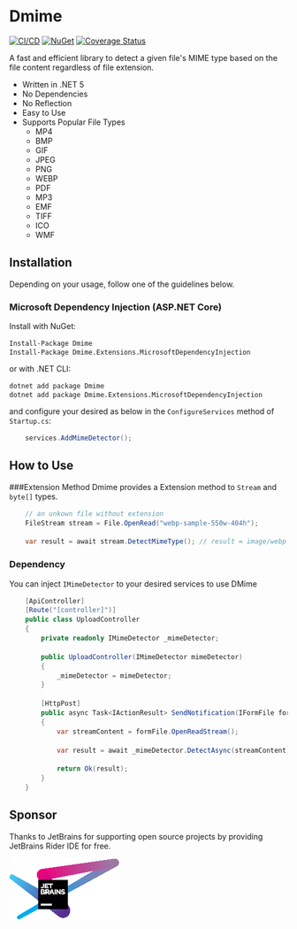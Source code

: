 # Dmime
[![CI/CD](https://github.com/litenova/DMime/actions/workflows/publish-packages.yml/badge.svg)](https://github.com/litenova/DMime/actions/workflows/publish-packages.yml)
[![NuGet](https://img.shields.io/nuget/vpre/Dmime.svg)](https://www.nuget.org/packages/Dmime)
[![Coverage Status](https://coveralls.io/repos/github/litenova/DMime/badge.svg?branch=main)](https://coveralls.io/github/litenova/DMime?branch=main)


A fast and efficient library to detect a given file's MIME type based on the file content regardless of file extension.

* Written in .NET 5
* No Dependencies
* No Reflection
* Easy to Use
* Supports Popular File Types
    * MP4
    * BMP
    * GIF
    * JPEG
    * PNG
    * WEBP
    * PDF
    * MP3
    * EMF
    * TIFF
    * ICO
    * WMF

## Installation

Depending on your usage, follow one of the guidelines below.

### Microsoft Dependency Injection (ASP.NET Core)

Install with NuGet:

```
Install-Package Dmime
Install-Package Dmime.Extensions.MicrosoftDependencyInjection
```

or with .NET CLI:

```
dotnet add package Dmime
dotnet add package Dmime.Extensions.MicrosoftDependencyInjection
```

and configure your desired as below in the `ConfigureServices` method of `Startup.cs`:

```c#
    services.AddMimeDetector();
```

## How to Use

###Extension Method 
Dmime provides a Extension method to `Stream` and `byte[]` types.

```c#
    // an unkown file without extension
    FileStream stream = File.OpenRead("webp-sample-550w-404h");

    var result = await stream.DetectMimeType(); // result = image/webp
```

### Dependency

You can inject `IMimeDetector` to your desired services to use DMime

```c#
    [ApiController]
    [Route("[controller]")]
    public class UploadController
    {
        private readonly IMimeDetector _mimeDetector;

        public UploadController(IMimeDetector mimeDetector)
        {
            _mimeDetector = mimeDetector;
        }

        [HttpPost]
        public async Task<IActionResult> SendNotification(IFormFile formFile)
        {
            var streamContent = formFile.OpenReadStream();
                    
            var result = await _mimeDetector.DetectAsync(streamContent);

            return Ok(result);
        }
    }
```

## Sponsor 

Thanks to JetBrains for supporting open source projects by providing JetBrains Rider IDE for free.

[![alt text][image]][hyperlink]

[hyperlink]: https://www.jetbrains.com/
[image]: assets/jetbrains-variant-4.png


